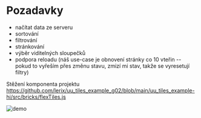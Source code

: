 # Pozadavky

- načítat data ze serveru
- sortování
- filtrování
- stránkování
- výběr viditelných sloupečků
- podpora reloadu (náš use-case je obnovení stránky co 10 vteřin -- pokud to vyřeším přes změnu stavu, zmizí mi stav, takže se vyresetují filtry)

Stěžení komponenta projektu
https://github.com/lerix/uu_tiles_example_g02/blob/main/uu_tiles_example-hi/src/bricks/flexTiles.js


![demo](https://raw.githubusercontent.com/lerix/uu_tiles_example_g02/main/demo.png)
